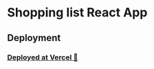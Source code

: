 # Shopping list React App

## Deployment

### [Deployed at Vercel 🔗](https://shopping-list-react-app-nu.vercel.app/)
